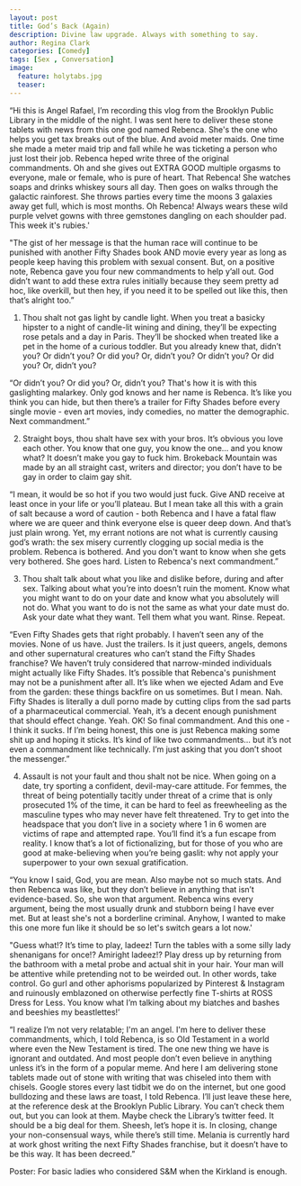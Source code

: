 ```yaml
---
layout: post
title: God’s Back (Again)
description: Divine law upgrade. Always with something to say.
author: Regina Clark
categories: [Comedy]
tags: [Sex , Conversation]
image:
  feature: holytabs.jpg
  teaser:
--- 
```



“Hi this is Angel Rafael, I’m recording this vlog from the Brooklyn Public Library in the middle of the night. I was sent here to deliver these stone tablets with news from this one god named Rebenca. She's the one who helps you get tax breaks out of the blue. And avoid meter maids. One time she made a meter maid trip and fall while he was ticketing a person who just lost their job. Rebenca heped write three of the original commandments. Oh and she gives out EXTRA GOOD multiple orgasms to everyone, male or female, who is pure of heart. That Rebenca! She watches soaps and drinks whiskey sours all day. Then goes on walks through the galactic rainforest. She throws parties every time the moons 3 galaxies away get full, which is most months. Oh Rebenca! Always wears these wild purple velvet gowns with three gemstones dangling on each shoulder pad. This week it's rubies.'

"The gist of her message is that the human race will continue to be punished with another Fifty Shades book AND movie every year as long as people keep having this problem with sexual consent. But, on a positive note, Rebenca gave you four new commandments to help y’all out. God didn’t want to add these extra rules initially because they seem pretty ad hoc, like overkill, but then hey, if you need it to be spelled out like this, then that’s alright too.”

1. Thou shalt not gas light by candle light.
When you treat a basicky hipster to a night of candle-lit wining and dining, they’ll be expecting rose petals and a day in Paris. They’ll be shocked when treated like a pet in the home of a curious toddler. But you already knew that, didn’t you? Or didn’t you? Or did you? Or, didn’t you? Or didn’t you? Or did you? Or, didn’t you? 

“Or didn’t you? Or did you? Or, didn’t you? That's how it is with this gaslighting malarkey. Only god knows and her name is Rebenca. It’s like you think you can hide, but then there’s a trailer for Fifty Shades before every single movie - even art movies, indy comedies, no matter the demographic. Next commandment.”

2. Straight boys, thou shalt have sex with your bros.
It’s obvious you love each other. You know that one guy, you know the one… and you know what? It doesn’t make you gay to fuck him. Brokeback Mountain was made by an all straight cast, writers and director; you don’t have to be gay in order to claim gay shit.

“I mean, it would be so hot if you two would just fuck. Give AND receive at least once in your life or you’ll plateau. But I mean take all this with a grain of salt because a word of caution - both Rebenca and I have a fatal flaw where we are queer and think everyone else is queer deep down. And that’s just plain wrong. Yet, my errant notions are not what is currently causing god’s wrath: the sex misery currently clogging up social media is the problem. Rebenca is bothered. And you don't want to know when she gets very bothered. She goes hard. Listen to Rebenca's next commandment.”

3. Thou shalt talk about what you like and dislike before, during and after sex. 
Talking about what you’re into doesn’t ruin the moment. Know what you might want to do on your date and know what you absolutely will not do. What you want to do is not the same as what your date must do. Ask your date what they want. Tell them what you want. Rinse. Repeat.

“Even Fifty Shades gets that right probably. I haven’t seen any of the movies. None of us have. Just the trailers. Is it just queers, angels, demons and other supernatural creatures who can’t stand the Fifty Shades franchise? We haven’t truly considered that narrow-minded individuals might actually like Fifty Shades. It’s possible that Rebenca's punishment may not be a punishment after all. It’s like when we ejected Adam and Eve from the garden: these things backfire on us sometimes. But I mean. Nah. Fifty Shades is literally a dull porno made by cutting clips from the sad parts of a pharmaceutical commercial. Yeah, it’s a decent enough punishment that should effect change. Yeah. OK! So final commandment. And this one - I think it sucks. If I’m being honest, this one is just Rebenca making some shit up and hoping it sticks. It’s kind of like two commandments… but it’s not even a commandment like technically. I’m just asking that you don’t shoot the messenger.”

4. Assault is not your fault and thou shalt not be nice.
When going on a date, try sporting a confident, devil-may-care attitude. For femmes, the threat of being potentially tacitly under threat of a crime that is only prosecuted 1% of the time, it can be hard to feel as freewheeling as the masculine types who may never have felt threatened. Try to get into the headspace that you don’t live in a society where 1 in 6 women are victims of rape and attempted rape. You’ll find it’s a fun escape from reality. I know that’s a lot of fictionalizing, but for those of you who are good at make-believing when you’re being gaslit: why not apply your superpower to your own sexual gratification.

“You know I said, God, you are mean. Also maybe not so much stats. And then Rebenca was like, but they don’t believe in anything that isn’t evidence-based. So, she won that argument. Rebenca wins every argument, being the most usually drunk and stubborn being I have ever met. But at least she's not a borderline criminal. Anyhow, I wanted to make this one more fun like it should be so let's switch gears a lot now.'

"Guess what!? It’s time to play, ladeez! Turn the tables with a some silly lady shenanigans for once!? Amiright ladeez!? Play dress up by returning from the bathroom with a metal probe and actual shit in your hair. Your man will be attentive while pretending not to be weirded out. In other words, take control. Go gurl and other aphorisms popularized by Pinterest & Instagram and ruinously emblazoned on otherwise perfectly fine T-shirts at ROSS Dress for Less. You know what I’m talking about my biatches and bashes and beeshies my beastlettes!’

“I realize I’m not very relatable; I'm an angel. I'm here to deliver these commandments, which, I told Rebenca, is so Old Testament in a world where even the New Testament is tired. The one new thing we have is ignorant and outdated. And most people don’t even believe in anything unless it’s in the form of a popular meme. And here I am delivering stone tablets made out of stone with writing that was chiseled into them with chisels. Google stores every last tidbit we do on the internet, but one good bulldozing and these laws are toast, I told Rebenca. I’ll just leave these here, at the reference desk at the Brooklyn Public Library. You can’t check them out, but you can look at them. Maybe check the Library’s twitter feed. It should be a big deal for them. Sheesh, let’s hope it is. In closing, change your non-consensual ways, while there’s still time. Melania is currently hard at work ghost writing the next Fifty Shades franchise, but it doesn’t have to be this way. It has been decreed.” 

Poster: For basic ladies who considered S&M when the Kirkland is enough.
